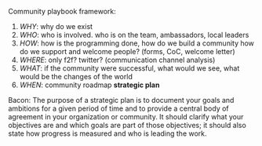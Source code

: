 Community playbook framework:

1. *WHY*: why do we exist
2. *WHO*: who is involved. who is on the team, ambassadors, local leaders
3. *HOW*: 
    how is the programming done, how do we build a community
    how do we support and welcome people? (forms, CoC, welcome letter)
4. *WHERE*: only f2f? twitter?
(communication channel analysis)
5. *WHAT*: if the community were successful, what would we see, what would be the changes of the world
6. *WHEN*: community roadmap **strategic plan** 


Bacon:
The purpose of a strategic plan is to document your goals and ambitions for a given period of
time and to provide a central body of agreement in your organization or community. It should
clarify what your objectives are and which goals are part of those objectives; it should also state
how progress is measured and who is leading the work. 
